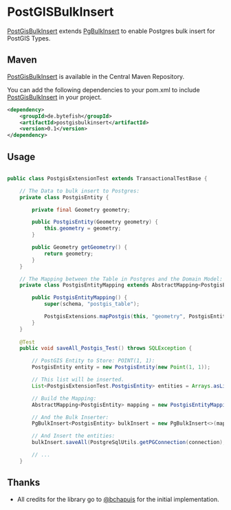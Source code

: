 # PostGISBulkInsert #

[PostGisBulkInsert] extends [PgBulkInsert] to enable Postgres bulk insert for PostGIS Types.

## Maven ##

[PostGisBulkInsert] is available in the Central Maven Repository. 

You can add the following dependencies to your pom.xml to include [PostGisBulkInsert] in your project.

```xml
<dependency>
	<groupId>de.bytefish</groupId>
	<artifactId>postgisbulkinsert</artifactId>
	<version>0.1</version>
</dependency>
```

## Usage ##



```java

public class PostgisExtensionTest extends TransactionalTestBase {

    // The Data to bulk insert to Postgres:
    private class PostgisEntity {

        private final Geometry geometry;

        public PostgisEntity(Geometry geometry) {
            this.geometry = geometry;
        }

        public Geometry getGeometry() {
            return geometry;
        }
    }

    // The Mapping between the Table in Postgres and the Domain Model:
    private class PostgisEntityMapping extends AbstractMapping<PostgisEntity> {

        public PostgisEntityMapping() {
            super(schema, "postgis_table");

            PostgisExtensions.mapPostgis(this, "geometry", PostgisEntity::getGeometry);
        }
    }
    
    @Test
    public void saveAll_Postgis_Test() throws SQLException {

        // PostGIS Entity to Store: POINT(1, 1):
        PostgisEntity entity = new PostgisEntity(new Point(1, 1));

        // This list will be inserted.
        List<PostgisExtensionTest.PostgisEntity> entities = Arrays.asList(entity);

        // Build the Mapping:
        AbstractMapping<PostgisEntity> mapping = new PostgisEntityMapping();

        // And the Bulk Inserter:
        PgBulkInsert<PostgisEntity> bulkInsert = new PgBulkInsert<>(mapping);

        // And Insert the entities:
        bulkInsert.saveAll(PostgreSqlUtils.getPGConnection(connection), entities);

        // ...
    }
```

## Thanks ##

* All credits for the library go to [@bchapuis](https://github.com/bchapuis) for the initial implementation.

[PostGisBulkInsert]: https://github.com/bytefish/PostGisBulkInsert
[PgBulkInsert]: https://github.com/bytefish/PgBulkInsert